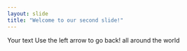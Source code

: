 ```yaml
---
layout: slide
title: "Welcome to our second slide!"
---
```

Your text
Use the left arrow to go back!
all around the world
